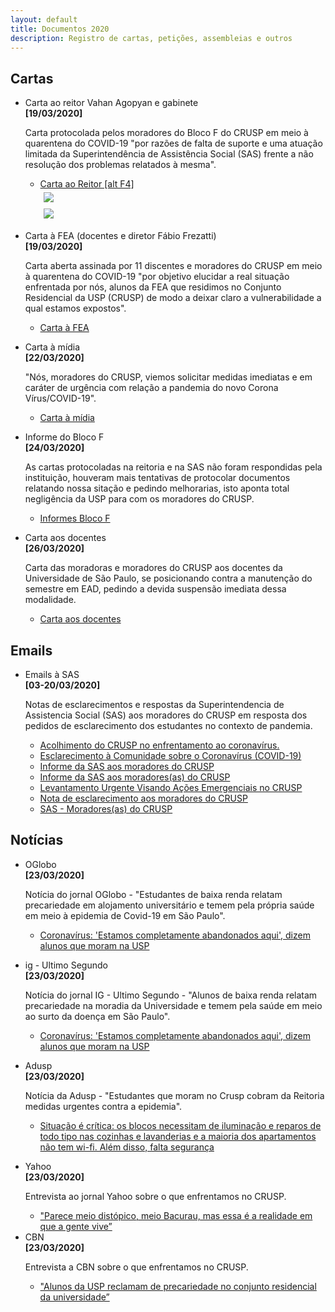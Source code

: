 ```yaml
---
layout: default
title: Documentos 2020
description: Registro de cartas, petições, assembleias e outros
---
```


<!--
Em href="" colocar dentro das aspas o link
do arquivo seja no drive ou no próprio github
LEMBRE-SE SEMPRE DE TORNÁ-LO PÚBLICO
-->

## Cartas
<ul>
	<li>Carta ao reitor Vahan Agopyan e gabinete</li>
	<b>[19/03/2020]</b>
	<p>Carta protocolada pelos moradores do Bloco F do CRUSP em meio à quarentena do COVID-19 "por razões de falta de suporte e uma atuação limitada da Superintendência de Assistência Social (SAS) frente a não resolução dos problemas relatados à mesma".</p>
	<ul>
		<li><a href="https://drive.google.com/open?id=1r1KNRLiOqFpINm9027zI-j36EMauxwSM" target="_blank">Carta ao Reitor [alt F4]</a></li>
		<div class = "row">
			<div class = "column" style="width:100%"><img src="./imagens/foto_entrega_da_carta_10_03_2020.jpeg"></div>
			<div class = "column" style="width:100%"><img src="./imagens/carta_ao_reitor_assinada.jpeg"></div>
		</div>
	</ul>
	<p></p>
	<li>Carta à FEA (docentes e diretor Fábio Frezatti)</li>
	<b>[19/03/2020]</b>
	<p>Carta aberta assinada por 11 discentes e moradores do CRUSP em meio à quarentena do COVID-19 "por objetivo elucidar a real situação enfrentada por nós, alunos da FEA que residimos no Conjunto Residencial da USP (CRUSP) de modo a deixar claro a vulnerabilidade a qual estamos expostos".</p>
	<ul>
		<li><a href="https://drive.google.com/open?id=1A5d8OMffGuRoEbMazpvRVR98j4wH-xL0" target="_blank">Carta à FEA</a></li>
	</ul>
	<p></p>
	<li>Carta à mídia</li>
	<b>[22/03/2020]</b>
	<p>"Nós, moradores do CRUSP, viemos solicitar medidas imediatas e em caráter de urgência com relação a pandemia do novo Corona Vírus/COVID-19".</p>
	<ul>
		<li><a href="https://drive.google.com/open?id=1J8PdplpnlIPub8qlrdgFfzr-Hn1y-2fh" target="_blank">Carta à mídia</a></li>
	</ul>
	<p></p>
	<li>Informe do Bloco F</li>
	<b>[24/03/2020]</b>
	<p>As cartas protocoladas na reitoria e na SAS não foram respondidas pela instituição, houveram mais tentativas de protocolar documentos relatando nossa sitação e pedindo melhorarias, isto aponta total negligência da USP para com os moradores do CRUSP.</p>
	<ul>
		<li><a href="https://drive.google.com/file/d/1J49--0n9d1rafAqJp8dLx4sfVNywwD9T/preview" target="_blank">Informes Bloco F</a></li>
	</ul>
	<p></p>
	<li>Carta aos docentes</li>
	<b>[26/03/2020]</b>
	<p>Carta das moradoras e moradores do CRUSP aos docentes da Universidade de São Paulo, se posicionando contra
	a manutenção do semestre em EAD, pedindo a devida suspensão imediata dessa modalidade.</p>
	<ul>
		<li><a href="https://drive.google.com/open?id=1TXbsgAS9S5I2P5OEaJF0nuIjhZ4mUFYY" target="_blank">Carta aos docentes</a></li>
	</ul>
</ul>

## Emails
<ul>
	<li>Emails à SAS</li>
	<b>[03-20/03/2020]</b>
	<p>Notas de esclarecimentos e respostas da Superintendencia de Assistencia Social (SAS) aos moradores do CRUSP em resposta dos pedidos de esclarecimento dos estudantes no contexto de pandemia.</p>
	<ul>
		<li><a href="https://drive.google.com/file/d/1o934nJMxlLpLmxY1qYJCJY4V0Ro7w_p7/preview" target="_blank">Acolhimento do CRUSP no enfrentamento ao coronavírus.</a></li>
		<li><a href="https://drive.google.com/file/d/1RVBvHMvWdDMas9EqIe9lliWbyumjDOHe/preview" target="_blank">Esclarecimento à Comunidade sobre o Coronavírus (COVID-19)</a></li>
		<li><a href="https://drive.google.com/open?id=1dhCL_zpO66KoXs3AxLu22G6A0GtX4-V8/preview" target="_blank">Informe da SAS aos moradores do CRUSP</a></li>
		<li><a href="https://drive.google.com/open?id=1Mci3q5kwl67KseSzEs-ZlR4in_Uqw3xd/preview" target="_blank">Informe da SAS aos moradores(as) do CRUSP</a></li>
		<li><a href="https://drive.google.com/open?id=1UAF9udSf1Pa6QaiGZ0c-nUSlm7h6t1HC/preview" target="_blank">Levantamento Urgente Visando Ações Emergenciais no CRUSP</a></li>
		<li><a href="https://drive.google.com/open?id=19O7nu9HjL-HjnN8xpfQSQzO0FI30Du2t/preview" target="_blank">Nota de esclarecimento aos moradores do CRUSP</a></li>
		<li><a href="https://drive.google.com/open?id=1UVUWtM3dr6c3tRhqd2PNYy-gK8VFgW2d/preview" target="_blank">SAS - Moradores(as) do CRUSP</a></li>
	</ul>
</ul>

## Notícias
<ul>
	<li>OGlobo</li>
	<b>[23/03/2020]</b>
	<p>Notícia do jornal OGlobo - "Estudantes de baixa renda relatam precariedade em alojamento universitário e temem pela própria saúde em meio à epidemia de Covid-19 em São Paulo".</p>
	<ul>
		<li><a href="https://oglobo.globo.com/sociedade/coronavirus-estamos-completamente-abandonados-aqui-dizem-alunos-que-moram-na-usp-24323012?fbclid=IwAR1iV4bvVxpBZF99mNhjWG81dfSfh7PjHh5p7JGOyZkGlirLLtmQQV5XNh8" target="_blank">Coronavírus: 'Estamos completamente abandonados aqui', dizem alunos que moram na USP</a></li>
	</ul>
</ul>

<ul>
	<li>ig - Ultimo Segundo</li>
	<b>[23/03/2020]</b>
	<p>Notícia do jornal IG - Ultimo Segundo - "Alunos de baixa renda relatam precariedade na moradia da Universidade e temem pela saúde em meio ao surto da doença em São Paulo".</p>
	<ul>
		<li><a href="https://ultimosegundo.ig.com.br/educacao/2020-03-23/estamos-completamente-abandonados-aqui-dizem-estudantes-que-moram-na-usp.html" target="_blank">Coronavírus: 'Estamos completamente abandonados aqui', dizem alunos que moram na USP</a></li>
	</ul>
</ul>

<ul>
	<li>Adusp</li>
	<b>[23/03/2020]</b>
	<p>Notícia da Adusp - "Estudantes que moram no Crusp cobram da Reitoria medidas urgentes contra a epidemia".</p>
	<ul>
		<li><a href="https://www.adusp.org.br/index.php/defesauniv/3596-estudantes-que-moram-no-crusp-cobram-da-reitoria-medidas-urgentes-contra-a-epidemia" target="_blank">Situação é crítica: os blocos necessitam de iluminação e reparos de todo tipo nas cozinhas e lavanderias e a maioria dos apartamentos não tem wi-fi. Além disso, falta segurança</a></li>
	</ul>
</ul>

<ul>
	<li>Yahoo</li>
	<b>[23/03/2020]</b>
	<p>Entrevista ao jornal Yahoo sobre o que enfrentamos no CRUSP.</p>
	<ul>
		<li><a href="https://br.noticias.yahoo.com/coronavirus-estudantes-de-baixa-renda-que-moram-na-usp-relatam-abandono-em-meio-a-pandemia-140538167.html" target="_blank">"Parece meio distópico, meio Bacurau, mas essa é a realidade em que a gente vive”</a></li>
	</ul>
	<li>CBN</li>
	<b>[23/03/2020]</b>
	<p>Entrevista a CBN sobre o que enfrentamos no CRUSP.</p>
	<ul>
		<li><a href="https://cbn.globoradio.globo.com/media/audio/295887/alunos-da-usp-reclamam-de-precariedade-no-conjunto.htm" target="_blank">"Alunos da USP reclamam de precariedade no conjunto residencial da universidade”</a></li>
	</ul>
</ul>





<style>
 /* Three image containers (use 25% for four, and 50% for two, etc) */
.column {
  float: left;
  width: 50% !important;
  padding: 5px;
}

/* Clear floats after image containers */
.row::after {
  content: "";
  clear: both;
  display: table;
}
</style>
